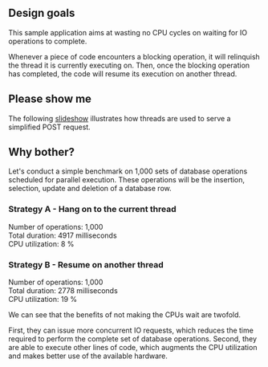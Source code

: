 ## Design goals

This sample application aims at wasting no CPU cycles on waiting
for IO operations to complete.

Whenever a piece of code encounters a blocking operation, it will
relinquish the thread it is currently executing on. Then, once the
blocking operation has completed, the code will resume its
execution on another thread.

## Please show me

The following <a href="https://docs.google.com/presentation/embed?id=1DdCpFs9EYgmsFgImsViGXwinHkAsmOX702d7DtDIkEU&start=true&loop=false&delayms=3000">slideshow</a>
illustrates how threads are used to serve a simplified POST request. 

## Why bother?

Let's conduct a simple benchmark on 1,000 sets of database operations
scheduled for parallel execution. These operations will be the
insertion, selection, update and deletion of a database row.

### Strategy A - Hang on to the current thread

Number of operations: 1,000  
Total duration: 4917 milliseconds  
CPU utilization: 8 %  

### Strategy B - Resume on another thread

Number of operations: 1,000  
Total duration: 2778 milliseconds  
CPU utilization: 19 %

We can see that the benefits of not making the CPUs wait are twofold.

First, they can issue more concurrent IO requests, which reduces
the time required to perform the complete set of database operations.
Second, they are able to execute other lines of code, which augments
the CPU utilization and makes better use of the available hardware.